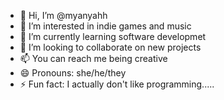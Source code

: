 - 👋 Hi, I’m @myanyahh
- 👀 I’m interested in indie games and music
- 🌱 I’m currently learning software developmet
- 💞️ I’m looking to collaborate on new projects
- 📫 You can reach me being creative
- 😄 Pronouns: she/he/they
- ⚡ Fun fact: I actually don't like programming.....

<!---
myanyahh/myanyahh is a ✨ special ✨ repository because its `README.md` (this file) appears on your GitHub profile.
You can click the Preview link to take a look at your changes.
--->
